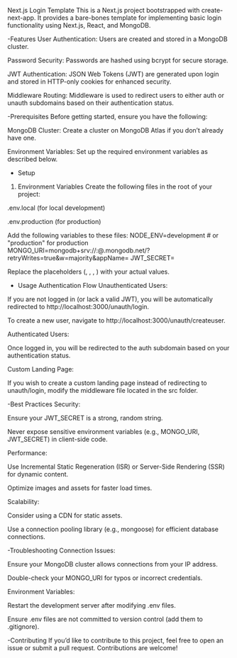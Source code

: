 Next.js Login Template
This is a Next.js project bootstrapped with create-next-app. It provides a bare-bones template for implementing basic login functionality using Next.js, React, and MongoDB.

-Features
User Authentication: Users are created and stored in a MongoDB cluster.

Password Security: Passwords are hashed using bcrypt for secure storage.

JWT Authentication: JSON Web Tokens (JWT) are generated upon login and stored in HTTP-only cookies for enhanced security.

Middleware Routing: Middleware is used to redirect users to either auth or unauth subdomains based on their authentication status.

-Prerequisites
Before getting started, ensure you have the following:

MongoDB Cluster: Create a cluster on MongoDB Atlas if you don’t already have one.

Environment Variables: Set up the required environment variables as described below.

- Setup

1. Environment Variables
   Create the following files in the root of your project:

.env.local (for local development)

.env.production (for production)

Add the following variables to these files:
NODE_ENV=development # or "production" for production
MONGO_URI=mongodb+srv://<username>:<password>@<cluster>.mongodb.net/?retryWrites=true&w=majority&appName=<cluster>
JWT_SECRET=<your-secret-string-for-jwt>

Replace the placeholders (<username>, <password>, <cluster>, <your-secret-string-for-jwt>) with your actual values.

- Usage
  Authentication Flow
  Unauthenticated Users:

If you are not logged in (or lack a valid JWT), you will be automatically redirected to http://localhost:3000/unauth/login.

To create a new user, navigate to http://localhost:3000/unauth/createuser.

Authenticated Users:

Once logged in, you will be redirected to the auth subdomain based on your authentication status.

Custom Landing Page:

If you wish to create a custom landing page instead of redirecting to unauth/login, modify the middleware file located in the src folder.

-Best Practices
Security:

Ensure your JWT_SECRET is a strong, random string.

Never expose sensitive environment variables (e.g., MONGO_URI, JWT_SECRET) in client-side code.

Performance:

Use Incremental Static Regeneration (ISR) or Server-Side Rendering (SSR) for dynamic content.

Optimize images and assets for faster load times.

Scalability:

Consider using a CDN for static assets.

Use a connection pooling library (e.g., mongoose) for efficient database connections.

-Troubleshooting
Connection Issues:

Ensure your MongoDB cluster allows connections from your IP address.

Double-check your MONGO_URI for typos or incorrect credentials.

Environment Variables:

Restart the development server after modifying .env files.

Ensure .env files are not committed to version control (add them to .gitignore).

-Contributing
If you’d like to contribute to this project, feel free to open an issue or submit a pull request. Contributions are welcome!
